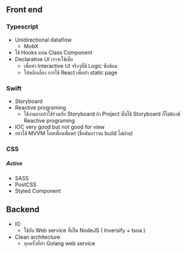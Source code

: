 ## Front end
### Typescript
- Unidirectional dataflow
  - MobX
- ใช้ Hooks แทน Class Component
- Declarative UI เราจะใช้เมื่อ 
  - เพื่อทำ Interactive UI จริงๆที่มี Logic ซับซ้อน
  - ให้หลีกเลี่ยง การใช้ React เพื่อทำ static page

### Swift
- Storyboard
- Reactive programing
  - ใช้งานยากถ้าใช้ร่วมกับ Storyboard ถ้า Project นั้นใช้ Storyboard ก็ไม่ต้องช้ Reactive programing
- IOC very good but not good for view
- อย่าใช้ MVVM โดยเพื่อนพี่แพร์ (ชื่อมันยาวจน build ไม่ผ่าน)

### CSS
##### Active
- SASS
- PostCSS
- Styled Component 


## Backend
- IO
  - ใช้กับ Web service ที่เป็น NodeJS ( Inversify + tsoa )
- Clean architecture
  - ทุกครั้งที่ทำ Golang web service

